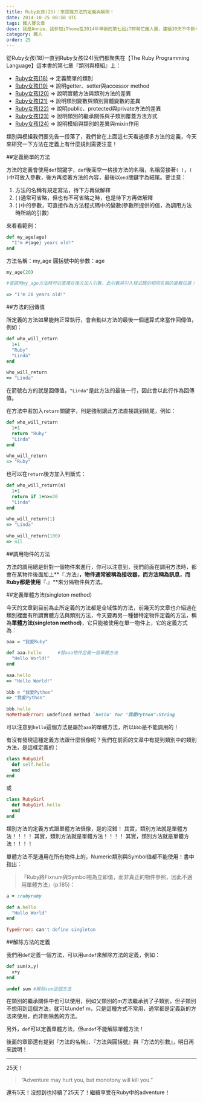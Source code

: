 ```yaml
---
title: Ruby女孩(25)：來認識方法的定義與解除！
date: 2014-10-25 08:58 UTC
tags: 鐵人賽文章
desc: 我是Annie，我參加iThome在2014年舉辦的第七屆iT邦幫忙鐵人賽，連續30天不中斷地記錄自己學習Ruby的歷程，這一系列30篇文章，推薦給跟我一樣初學Ruby約半年的朋友參考。
category: 鐵人
order: 25
---
```


從Ruby女孩(18)一直到Ruby女孩(24)我們都聚焦在【The Ruby Programming Language】這本書的第七章『類別與模組』上：

- [Ruby女孩(18)](/ironman/2014-10-18-ruby-girl-18-ruby-class-diy.html) => 定義簡單的類別
- [Ruby女孩(19)](/ironman/2014-10-19-ruby-girl-19-ruby-class-getter-setter.html) => 說明getter、setter與accessor method
- [Ruby女孩(20)](/ironman/2014-10-20-ruby-girl-20-ruby-instance-and-class-methods.html) => 說明實體方法與類別方法的差異
- [Ruby女孩(21)](/ironman/2014-10-21-ruby-girl-21-ruby-instance-and-class-variables.html) => 說明類別變數與類別實體變數的差異
- [Ruby女孩(22)](/ironman/2014-10-22-ruby-girl-22-ruby-public-protected-private-methods.html) => 說明public、protected與private方法的差異
- [Ruby女孩(23)](/ironman/2014-10-23-ruby-girl-23-ruby-inherit.html) => 說明類別的繼承關係與子類別覆蓋方法方式
- [Ruby女孩(24)](/ironman/2014-10-24-ruby-girl-24-ruby-module-class.html) => 說明模組與類別的差異與mixin作用

類別與模組我們要先告一段落了，我們曾在上面這七天看過很多方法的定義，今天來研究一下方法在定義上有什麼規則需要注意！

##定義簡單的方法

方法的定義會使用`def`關鍵字，`def`後面空一格接方法的名稱，名稱旁接著`( )`，`( )`中可放入參數，後方再接著方法的內容，最後以`end`關鍵字為結尾。要注意：

1. 方法的名稱有規定寫法，待下方再做解釋
2. ( )通常可省略，但也有不可省略之時，也是待下方再做解釋
3. ( )中的參數，可直接作為方法程式碼中的變數(參數所提供的值，為調用方法時所給的引數)

來看看範例：

~~~ruby
def my_age(age)  
  "I'm #{age} years old!"  
end  
~~~

方法名稱：my_age
圓括號中的參數：age

~~~ruby
my_age(20)  
  
#當調用my_age方法時可以直接在後方加入引數，此引數將引入程式碼的相同名稱的變數位置！  
  
=> "I'm 20 years old!"  
~~~

##方法的回傳值

所定義的方法如果能夠正常執行，會自動以方法的最後一個運算式來當作回傳值，例如：

~~~ruby
def who_will_return  
  1+1  
  "Ruby"  
  "Linda"  
end  
  
who_will_return  
=> "Linda"  
~~~

在箭號右方的就是回傳值，`"Linda"`是此方法的最後一行，因此會以此行作為回傳值。

在方法中若加入`return`關鍵字，則是強制讓此方法直接跳到結尾，例如：

~~~ruby
def who_will_return  
  1+1  
  return "Ruby"  
  "Linda"  
end  
  
who_will_return  
=> "Ruby"  
~~~

也可以在`return`後方加入判斷式：

~~~ruby
def who_will_return(n)  
  1+1  
  return if 1+n>=30  
  "Linda"  
end  
  
who_will_return(1)  
=> "Linda"  
  
who_will_return(100)  
=> nil  
~~~

##調用物件的方法

方法的調用總是針對一個物件來進行，你可以注意到，我們前面在調用方法時，都會在某物件後面加上**『.方法』**，物件通常被稱為接收器，而方法稱為訊息，而Ruby都是使用**『.』**來分隔物件與方法。

##定義單體方法(singleton method)

今天的文章到目前為止所定義的方法都是全域性的方法，前幾天的文章也介紹過在類別裡面有所謂實體方法與類別方法，今天要再另一種替特定物件定義的方法，稱為**單體方法(singleton method)**，它只能被使用在單一物件上，它的定義方式為：

~~~ruby
aaa = "我愛Ruby"  
  
def aaa.hello      #替aaa物件定義一個單體方法  
  "Hello World!"  
end  
  
aaa.hello  
=> "Hello World!"  
  
bbb = "我愛Python"  
=> "我愛Python"  
  
bbb.hello  
NoMethodError: undefined method `hello' for "我愛Python":String  
~~~

可以注意到`hello`這個方法是屬於`aaa`的單體方法，所以`bbb`是不能調用的！

有沒有發現這種定義方法跟什麼很像呢？我們在前面的文章中有提到類別中的類別方法，是這樣定義的：

~~~ruby
class RubyGirl  
  def self.hello  
  end  
end  
~~~

或

~~~ruby
class RubyGirl  
  def RubyGirl.hello  
  end  
end  
~~~

類別方法的定義方式跟單體方法很像，是的沒錯！
其實，類別方法就是單體方法！！！！
其實，類別方法就是單體方法！！！！
其實，類別方法就是單體方法！！！！

單體方法不是通用在所有物件上的，Numeric類別與Symbol值都不能使用！書中指出：

> 『Ruby將Fixnum與Symbol視為立即值，而非真正的物件參照，因此不適用單體方法』(p.185)：

~~~ruby
a = :rubyruby  
  
def a.hello  
  "Hello World"  
end  
  
TypeError: can't define singleton  
~~~

##解除方法的定義

我們用`def`定義一個方法，可以用`undef`來解除方法的定義，例如：

~~~ruby
def sum(x,y)  
  x+y  
end  
  
undef sum #解除sum這個方法  
~~~

在類別的繼承關係中也可以使用，例如父類別的m方法繼承到了子類別，但子類別不想用到這個方法，就可以undef m，只是這種方式不常用，通常都是定義新的方法來使用，而非刪除舊的方法。

另外，`def`可以定義單體方法，但`undef`不能解除單體方法！

後面的章節還有提到『方法的名稱』、『方法與圓括號』與『方法的引數』，明日再來說明！

---

25天！

> “Adventure may hurt you, but monotony will kill you.”

還有5天！沒想到也持續了25天了！繼續享受在Ruby中的adventure！
